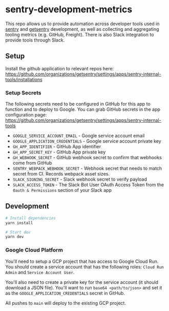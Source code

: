 # sentry-development-metrics

This repo allows us to provide automation across developer tools used in [sentry](https://github.com/getsentry/sentry) and [getsentry](https://github.com/getsentry/sentry) development, as well as collecting and aggregating tooling metrics (e.g. GitHub, Freight). 
There is also Slack integration to provide tools through Slack.

## Setup

Install the github application to relevant repos here: https://github.com/organizations/getsentry/settings/apps/sentry-internal-tools/installations

### Setup Secrets

The following secrets need to be configured in GitHub for this app to function and to deploy to Google.
You can grab GitHub secrets in the app configuration page: https://github.com/organizations/getsentry/settings/apps/sentry-internal-tools

 * `GOOGLE_SERVICE_ACCOUNT_EMAIL` - Google service account email
 * `GOOGLE_APPLICATION_CREDENTIALS` - Google service account private key
 * `GH_APP_IDENTIFIER` - GitHub App identifier
 * `GH_APP_SECRET_KEY` - GitHub App private key
 * `GH_WEBHOOK_SECRET` - GitHub webhook secret to confirm that webhooks come from GitHub
 * `SENTRY_WEBPACK_WEBHOOK_SECRET` - Webhook secret that needs to match secret from CI. Records webpack asset sizes.
 * `SLACK_SIGNING_SECRET` - Slack webhook secret to verify payload
 * `SLACK_ACCESS_TOKEN` - The Slack Bot User OAuth Access Token from the `Oauth & Permissions` section of your Slack app


## Development

```sh
# Install dependencies
yarn install

# Start dev
yarn dev
```

### Google Cloud Platform

You'll need to setup a GCP project that has access to Google Cloud Run. You should create a service account that has the following roles: `Cloud Run Admin` and `Service Account User`.

You'll also need to create a private key for the service account (it should download a JSON file). You'll want to run `base64 <path/to/json>` and set it as the `GOOGLE_APPLICATION_CREDENTIALS` secret in GitHub.

All pushes to `main` will deploy to the existing GCP project.
